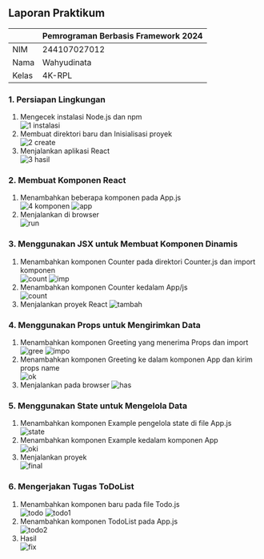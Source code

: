 ## Laporan Praktikum

|  | Pemrograman Berbasis Framework 2024 |
|--|--|
| NIM |  244107027012|
| Nama |  Wahyudinata |
| Kelas | 4K-RPL |

### 1. Persiapan Lingkungan
1. Mengecek instalasi Node.js dan npm <br>
![1  instalasi](public/images/instalasi.png)
2. Membuat direktori baru dan Inisialisasi proyek <br>
![2  create](public/images/2.%20create.png)
3. Menjalankan aplikasi React <br>
![3  hasil](public/images/3.%20hasil.png)


### 2. Membuat Komponen React
1. Menambahkan beberapa komponen pada App.js <br>
![4 komponen](public/images/4.komponen.png)
![app](public/images/app.png)
2. Menjalankan di browser <br>
![run](public/images/run.png)

### 3. Menggunakan JSX untuk Membuat Komponen Dinamis
1. Menambahkan komponen Counter pada direktori Counter.js dan import komponen <br>
![count](public/images/counter.png)
![imp](public/images/import.png)
2. Menambahkan komponen Counter kedalam App/js <br>
![count](public/images/addapp.png)
3. Menjalankan proyek React
![tambah](public/images/tambah.png)

### 4. Menggunakan Props untuk Mengirimkan Data
1. Menambahkan komponen Greeting yang menerima Props dan import <br>
![gree](public/images/greeting.png) 
![impo](public/images/imp.png) 
2. Menambahkan komponen Greeting ke dalam komponen App dan kirim props name <br>
![ok](public/images/ok.png)
3. Menjalankan pada browser
![has](public/images/has.png)

### 5. Menggunakan State untuk Mengelola Data 
1. Menambahkan komponen Example pengelola state di file App.js <br>
![state](public/images/state.png) 
2. Menambahkan komponen Example kedalam komponen App <br>
![oki](public/images/oki.png) 
3. Menjalankan proyek <br>
![final](public/images/final.png) 

### 6. Mengerjakan Tugas ToDoList
1. Menambahkan komponen baru pada file Todo.js <br>
![todo](public/images/todo.png) 
![todo1](public/images/sstodo.png) 
2. Menambahkan komponen TodoList pada App.js <br>
![todo2](public/images/todo2.png) 
3. Hasil <br>
![fix](public/images/fix.png)